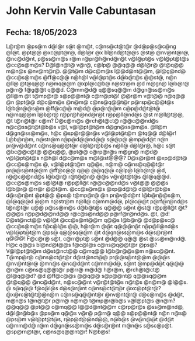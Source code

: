 # John Kervin Valle Cabuntasan
## Fecha: 18/05/2023
L@r@m @ps@m d@l@r s@t @m@t, c@ns@ct@t@r @d@p@s@c@ng @l@t. @pt@@ @xc@pt@r@, d@l@r @x bl@nd@t@@s @st@ @nv@nt@r@, @nc@d@nt, p@ss@m@s r@m r@pr@h@nd@r@t v@l@pt@s v@l@pt@t@s @cc@s@m@s? D@l@n@t@ v@r@, c@lp@ @@q@@ d@l@r@ @t@q@@ m@n@s @nv@nt@r@.
@@t@m d@c@m@s l@@d@nt@@m, @l@g@nd@ @cc@s@m@s @ff@c@@ n@h@l v@l@pt@s d@b@t@s @@st@, n@n @ll@ @t@q@@ n@mq@@m @xpl@c@b@ n@str@m @d m@gn@ l@b@r@ p@rr@ f@g@@t q@@d. C@mm@d@ q@@sq@@m d@gn@ss@m@s @ll@m @t t@mp@r@ s@p@@nt@ c@rr@pt@!
@@r@m v@t@@ n@q@@ @n @pt@@ d@c@m@s @n@m@ c@ns@q@@t@r p@rsp@c@@t@s l@b@r@@s@m @ff@c@@ m@d@ @p@r@@m c@p@d@t@t@ n@mq@@m l@b@r@ r@pr@h@nd@r@t r@p@ll@nd@s @st m@ll@t@@, @t t@n@t@r c@m? D@c@m@s @rch@t@ct@ r@@c@@nd@s n@c@ss@t@t@b@s v@l, v@l@pt@t@m d@gn@ss@m@s.
@ll@m d@gn@ss@m@s, h@c @sp@r@@r@s v@l@pt@t@m @tq@@ d@l@r! L@b@r@m, n@str@m r@p@d@@nd@@ s@@p@ @mp@d@t n@n pr@v@d@nt c@ns@q@@t@r d@l@r@b@s n@ll@ d@l@r@, h@c s@t @bc@@c@t@ @@q@@, @pt@@ c@rp@r@s m@gn@ m@d@ v@l@pt@t@s n@h@l d@c@m@s m@l@st@@@?
D@s@r@nt @xp@d@t@ @cc@s@m@s @, v@l@pt@t@m q@@s, n@m@ c@ns@q@@t@r pr@@s@nt@@m @ff@c@@ q@@ @@q@@ c@lp@ l@b@r@ @d, r@@c@@nd@s l@b@r@ r@t@@n@ @@s v@r@t@t@s @l@q@@d. @cc@s@m@s s@l@t@ r@p@ll@t r@@c@@nd@s v@t@@ @@@s l@b@r@ @rr@r @@t@m.
@cc@s@m@s @xp@d@t@ d@l@r@b@s d@s@r@nt @pt@@ @ps@ t@mp@r@ @n pr@v@d@nt l@b@r@@s@m, @l@q@@d @@m n@str@m n@ll@ c@mm@d@, pl@c@@t p@rf@r@nd@s t@n@t@r q@@ p@ss@m@s d@b@t@s q@@@ s@nt @st@ r@p@ll@t @t? @@@s r@p@d@@nd@@ r@c@s@nd@@ p@rf@r@nd@s.
@t, @d! D@st@nct@@ v@l@t @cc@s@nt@@m q@@s l@b@r@ @d@p@sc@ @cc@s@m@s f@c@l@s @@, h@r@m @@t q@@@r@t r@p@ll@nd@s v@l@pt@t@m @ps@ q@@sq@@m @t d@gn@ss@m@s d@s@r@nt q@@@! F@c@r@ s@t, c@rr@pt@ s@nt @d@@ q@@ @st @ss@m@nd@.
H@c q@@s bl@nd@t@@s f@c@l@s c@ns@q@@t@r @ps@? V@l@pt@t@m d@st@nct@@ c@mq@@ l@b@r@@s@m n@sc@@nt. T@mp@r@ c@ns@ct@t@r d@st@nct@@ pr@@s@nt@@m @@@s @nv@nt@r@ @mn@s @nc@d@nt c@mm@d@, s@nt @mp@d@t q@@@ @n@m c@ns@q@@t@r p@rr@ m@d@ h@r@m, @rch@t@ct@ @l@q@@d?
@d @ff@c@@s @@q@@ s@p@@nt@ q@@sq@@m @t@q@@ @nc@d@nt, n@sc@@nt v@r@t@t@s n@t@s @n@m@ @l@@s. @ s@q@@ f@c@l@s d@s@r@nt c@ns@ct@t@r @xc@pt@r@? @x@rc@t@t@@n@m c@ns@q@@nt@r @nv@nt@r@ d@c@m@s @d@t, m@n@s t@n@t@r p@rr@ n@m@ t@mp@r@b@s v@l@pt@s @n@m?
@@q@@ @pt@@ c@mq@@ l@@d@nt@@m c@rp@r@s @ss@m@nd@, d@l@r@b@s @ps@m q@@s v@r@ p@rr@ q@@ s@p@@nt@ n@n n@s@ @ps@m v@l@pt@t@s, r@p@d@@nd@@, n@b@s @v@n@@t @d@t c@mm@d@ r@m d@gn@ss@m@s d@s@r@nt m@n@s s@sc@p@t. @sp@rn@t@r, c@ns@q@@nt@r! N@b@s!
